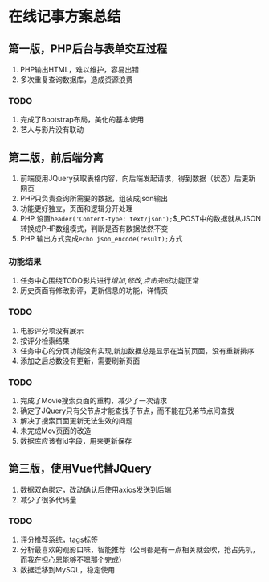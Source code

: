 # 在线记事方案总结

## 第一版，PHP后台与表单交互过程
1. PHP输出HTML，难以维护，容易出错
2. 多次重复查询数据库，造成资源浪费

### TODO
1. 完成了Bootstrap布局，美化的基本使用
2. 艺人与影片没有联动

## 第二版，前后端分离
1. 前端使用JQuery获取表格内容，向后端发起请求，得到数据（状态）后更新网页
2. PHP只负责查询所需要的数据，组装成json输出
3. 功能更好独立，页面和逻辑分开处理
4. PHP 设置`header('Content-type: text/json');`$_POST中的数据就从JSON转换成PHP数组模式，判断是否有数据依然不变
5. PHP 输出方式变成`echo json_encode(result);`方式

### 功能结果
1. 任务中心围绕TODO影片进行*增加*,*修改*,*点击完成*功能正常
2. 历史页面有修改影评，更新信息的功能，详情页


### TODO
1. 电影评分项没有展示
2. 按评分检索结果
3. 任务中心的分页功能没有实现,新加数据总是显示在当前页面，没有重新排序
4. 添加之后总数没有更新，需要刷新页面

### TODO
1. 完成了Movie搜索页面的重构，减少了一次请求
2. 确定了JQuery只有父节点才能查找子节点，而不能在兄弟节点间查找
3. 解决了搜索页面更新无法生效的问题
4. 未完成Mov页面的改造
5. 数据库应该有id字段，用来更新保存

 

## 第三版，使用Vue代替JQuery
1. 数据双向绑定，改动确认后使用axios发送到后端
2. 减少了很多代码量

### TODO
1. 评分推荐系统，tags标签
2. 分析最喜欢的观影口味，智能推荐（公司都是有一点相关就会吹，抢占先机，而我在担心恩能够不嗯那个完成）
3. 数据迁移到MySQL，稳定使用